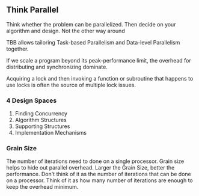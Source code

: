 ## Think Parallel

Think whether the problem can be parallelized. Then decide on your algorithm and design. Not the other way around

TBB allows tailoring Task-based Parallelism and Data-level Parallelism together.

If we scale a program beyond its peak-performance limit, the overhead for distributing and synchronizing dominate.


Acquiring a lock and then invoking a function or subroutine that happens to use locks is often the source of multiple lock issues.


### 4 Design Spaces

1. Finding Concurrency
2. Algorithm Structures
3. Supporting Structures
4. Implementation Mechanisms


### Grain Size
The number of iterations need to done on a single processor. Grain size helps to hide out parallel overhead. Larger the Grain Size, better the performance. Don't think of it as the number of iterations that can be done on a processor. Think of it as how many number of iterations are enough to keep the overhead minimum.
